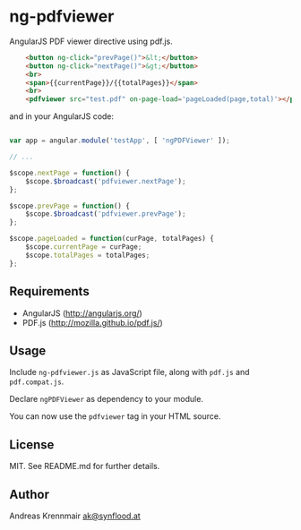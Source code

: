 # ng-pdfviewer

AngularJS PDF viewer directive using pdf.js.

``` html
	<button ng-click="prevPage()">&lt;</button>
	<button ng-click="nextPage()">&gt;</button>
	<br>
	<span>{{currentPage}}/{{totalPages}}</span>
	<br>
	<pdfviewer src="test.pdf" on-page-load='pageLoaded(page,total)'></pdfviewer>
```

and in your AngularJS code:

``` js

var app = angular.module('testApp', [ 'ngPDFViewer' ]);

// ...

$scope.nextPage = function() {
	$scope.$broadcast('pdfviewer.nextPage');
};

$scope.prevPage = function() {
	$scope.$broadcast('pdfviewer.prevPage');
};

$scope.pageLoaded = function(curPage, totalPages) {
	$scope.currentPage = curPage;
	$scope.totalPages = totalPages;
};
```

## Requirements

* AngularJS (http://angularjs.org/)
* PDF.js (http://mozilla.github.io/pdf.js/)

## Usage

Include `ng-pdfviewer.js` as JavaScript file, along with `pdf.js` and `pdf.compat.js`.

Declare `ngPDFViewer` as dependency to your module.

You can now use the `pdfviewer` tag in your HTML source.

## License

MIT. See README.md for further details.

## Author

Andreas Krennmair <ak@synflood.at>
